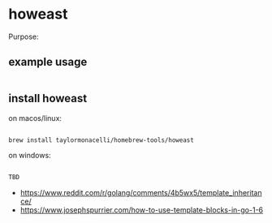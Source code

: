 # howeast

Purpose:


## example usage

```bash


```

## install howeast


on macos/linux:
```bash

brew install taylormonacelli/homebrew-tools/howeast

```


on windows:

```powershell

TBD

```

- https://www.reddit.com/r/golang/comments/4b5wx5/template_inheritance/
- https://www.josephspurrier.com/how-to-use-template-blocks-in-go-1-6
